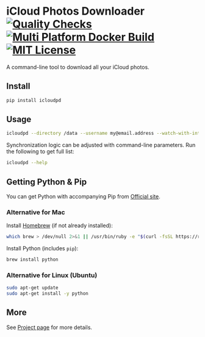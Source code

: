 # iCloud Photos Downloader [![Quality Checks](https://github.com/icloud-photos-downloader/icloud_photos_downloader/workflows/Quality%20Checks/badge.svg)](https://github.com/icloud-photos-downloader/icloud_photos_downloader/actions/workflows/quality-checks.yml) [![Multi Platform Docker Build](https://github.com/icloud-photos-downloader/icloud_photos_downloader/workflows/Docker%20Build/badge.svg)](https://github.com/icloud-photos-downloader/icloud_photos_downloader/actions/workflows/docker-build.yml) [![MIT License](https://img.shields.io/badge/license-MIT-blue.svg)](LICENSE.md)

A command-line tool to download all your iCloud photos.

## Install

``` sh
pip install icloudpd
```

## Usage

``` sh
icloudpd --directory /data --username my@email.address --watch-with-interval 3600
```

Synchronization logic can be adjusted with command-line parameters. Run the following to get full list:

``` sh 
icloudpd --help
``` 

## Getting Python & Pip

You can get Python with accompanying Pip from [Official site](https://www.python.org/downloads/).

### Alternative for Mac

Install [Homebrew](https://brew.sh/) (if not already installed):

``` sh
which brew > /dev/null 2>&1 || /usr/bin/ruby -e "$(curl -fsSL https://raw.githubusercontent.com/Homebrew/install/master/install)"
```

Install Python (includes `pip`):

``` sh
brew install python
```

### Alternative for Linux (Ubuntu)

``` sh
sudo apt-get update
sudo apt-get install -y python
```

## More

See [Project page](https://github.com/icloud-photos-downloader/icloud_photos_downloader/) for more details.
